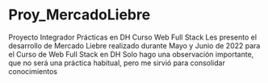 # Proy_MercadoLiebre
Proyecto Integrador Prácticas en DH Curso Web Full Stack
Les presento el desarrollo de Mercado Liebre realizado durante Mayo y Junio de 2022 para el Curso de Web Full Stack en DH
Solo hago una observación importante, que no será una práctica habitual, pero me sirvió para consolidar conocimientos
